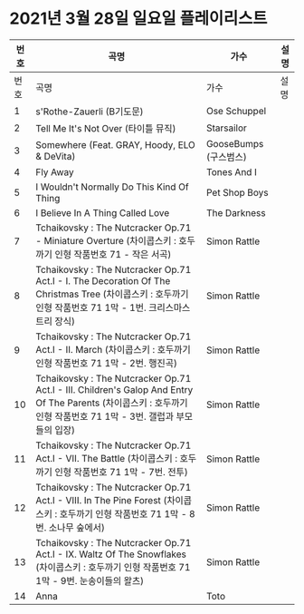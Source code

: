 # 2021년 3월 28일 일요일 플레이리스트

| 번호 | 곡명 | 가수 | 설명 |
|------|------|------|------|
| 번호 | 곡명 | 가수 | 설명 |
| 1 | s'Rothe-Zauerli (B기도문) | Ose Schuppel |  |
| 2 | Tell Me It's Not Over (타이틀 뮤직) | Starsailor |  |
| 3 | Somewhere (Feat. GRAY, Hoody, ELO & DeVita) | GooseBumps (구스범스) |  |
| 4 | Fly Away | Tones And I |  |
| 5 | I Wouldn't Normally Do This Kind Of Thing | Pet Shop Boys |  |
| 6 | I Believe In A Thing Called Love | The Darkness |  |
| 7 | Tchaikovsky : The Nutcracker Op.71 - Miniature Overture (차이콥스키 : 호두까기 인형 작품번호 71 - 작은 서곡) | Simon Rattle |  |
| 8 | Tchaikovsky : The Nutcracker Op.71 Act.I - I. The Decoration Of The Christmas Tree (차이콥스키 : 호두까기 인형 작품번호 71 1막 - 1번. 크리스마스 트리 장식) | Simon Rattle |  |
| 9 | Tchaikovsky : The Nutcracker Op.71 Act.I - II. March (차이콥스키 : 호두까기 인형 작품번호 71 1막 - 2번. 행진곡) | Simon Rattle |  |
| 10 | Tchaikovsky : The Nutcracker Op.71 Act.I - III. Children's Galop And Entry Of The Parents (차이콥스키 : 호두까기 인형 작품번호 71 1막 - 3번. 갤럽과 부모들의 입장) | Simon Rattle |  |
| 11 | Tchaikovsky : The Nutcracker Op.71 Act.I - VII. The Battle (차이콥스키 : 호두까기 인형 작품번호 71 1막 - 7번. 전투) | Simon Rattle |  |
| 12 | Tchaikovsky : The Nutcracker Op.71 Act.I - VIII. In The Pine Forest (차이콥스키 : 호두까기 인형 작품번호 71 1막 - 8번. 소나무 숲에서) | Simon Rattle |  |
| 13 | Tchaikovsky : The Nutcracker Op.71 Act.I - IX. Waltz Of The Snowflakes (차이콥스키 : 호두까기 인형 작품번호 71 1막 - 9번. 눈송이들의 왈츠) | Simon Rattle |  |
| 14 | Anna | Toto |  |
